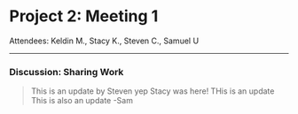 # Project 2: Meeting 1
Attendees: Keldin M., Stacy K., Steven C., Samuel U

---

### Discussion: Sharing Work
> This is an update by Steven yep
> Stacy was here!
> THis is an update
This is also an update -Sam
